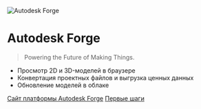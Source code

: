 ![Autodesk Forge](_media/logo.png)

# Autodesk Forge

> Powering the Future of Making Things.

- Просмотр 2D и 3D-моделей в браузере
- Конвертация проектных файлов и выгрузка ценных данных
- Обновление моделей в облаке

[Сайт платформы Autodesk Forge](http://developer.autodesk.com)
[Первые шаги](#learn-autodesk-forge)
